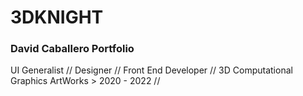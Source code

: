 # 3DKNIGHT

### David Caballero Portfolio
UI Generalist // Designer // Front End Developer // 3D Computational Graphics 
ArtWorks > 2020 - 2022 // 


